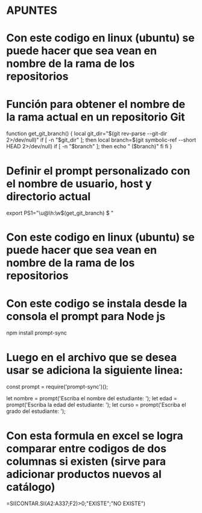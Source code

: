 
# APUNTES
###
# Con este codigo en linux (ubuntu) se puede hacer que sea vean en nombre de la rama de los repositorios
# Función para obtener el nombre de la rama actual en un repositorio Git
function get_git_branch() {
    local git_dir="$(git rev-parse --git-dir 2>/dev/null)"
    if [ -n "$git_dir" ]; then
        local branch=$(git symbolic-ref --short HEAD 2>/dev/null)
        if [ -n "$branch" ]; then
            echo " ($branch)"
        fi
    fi
}

# Definir el prompt personalizado con el nombre de usuario, host y directorio actual
export PS1="\u@\h:\w\$(get_git_branch) \$ "
# Con este codigo en linux (ubuntu) se puede hacer que sea vean en nombre de la rama de los repositorios
###


###
# Con este codigo se instala desde la consola el prompt para Node js
npm install prompt-sync
# Luego en el archivo que se desea usar se adiciona la siguiente linea:
const prompt = require('prompt-sync')();

let nombre = prompt('Escriba el nombre del estudiante: ');
let edad = prompt('Escriba la edad del estudiante: ');
let curso = prompt('Escriba el grado del estudiante: ');
###

###
# Con esta formula en excel se logra comparar entre codigos de dos columnas si existen (sirve para adicionar productos nuevos al catálogo)
=SI(CONTAR.SI($A2:$A337;F2)>0;"EXISTE";"NO EXISTE")
###